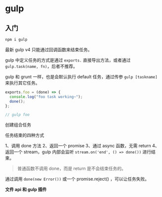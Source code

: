 # gulp

## 入门

```sh
npm i gulp
```

最新 gulp v4 只能通过回调函数来结束任务。

gulp 中定义任务的方式是通过 `exports.` 直接导出方法，或者通过 `gulp.task(name, fn)`，后者不推荐。

gulp 和 grunt 一样，也是会默认执行 default 任务，通过传参 `gulp [taskname]` 来执行其它任务。

```js
exports.foo = (done) => {
  console.log("foo task working~");
  done();
};

// gulp foo
```

创建组合任务

任务结束的四种方式

1、调用 done 方法
2、返回一个 promise
3、通过 async 函数，无需 return
4、返回一个 stream，gulp 内部会监听 `stream.on('end', () => done())` 进行结束。

> 普通函数不调用 done，而是 return 是不会结束任务的。

通过调用 `done(new Error())` 或一个 promise.reject() ，可以让任务失败。

**文件 api 和 gulp 插件**
